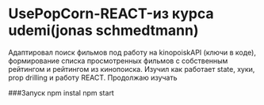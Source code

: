# UsePopCorn-REACT-из курса udemi(jonas schmedtmann)
Адаптировал поиск фильмов под работу на kinopoiskAPI (ключи в коде), формирование списка просмотренных фильмов с собственным рейтингом и рейтингом из кинопоиска. 
Изучил как работает state, хуки, prop drilling и работу REACT. Продолжаю изучать

###Запуск
npm instal
npm start
